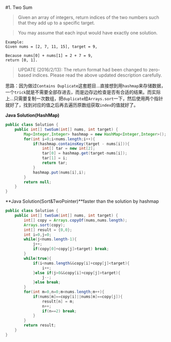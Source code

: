 #1. Two Sum

>Given an array of integers, return indices of the two numbers such that they add up to a specific target.

>You may assume that each input would have exactly one solution.

```
Example:
Given nums = [2, 7, 11, 15], target = 9,

Because nums[0] + nums[1] = 2 + 7 = 9,
return [0, 1].
```
>UPDATE (2016/2/13):
The return format had been changed to zero-based indices. Please read the above updated description carefully.

思路：因为做过`Contains Duplicate`这套题目...直接想到用`hashmap`来存储数据，一个`trick`就是不需要全部存进去，而是边存边检查是否有合适的结果。而实际上...只需要复制一次数组，把`duplicate`给`Arrays.sort`一下，然后使用两个指针就好了，找到对应的值之后再去遍历原数组获取`index`的值就好了。

**Java Solution(HashMap)**
```java
public class Solution {
    public int[] twoSum(int[] nums, int target) {
        Map<Integer,Integer> hashmap = new HashMap<Integer,Integer>();
        for(int i=0;i<nums.length;i++){
            if(hashmap.containsKey(target - nums[i])){
                int[] tar = new int[2];
                tar[0] = hashmap.get(target-nums[i]);
                tar[1] = i;
                return tar;
            }
            hashmap.put(nums[i],i);
        }
        return null;
    }
}
```


**Java Solution(Sort&TwoPointer)**faster than the solution by hashmap
```java
public class Solution {
    public int[] twoSum(int[] nums, int target) {
        int[] copy = Arrays.copyOf(nums,nums.length);
        Arrays.sort(copy);
        int[] result = {0,0};
        int i=0,j=0;
        while(j<nums.length-1){
            j++;
            if(copy[0]+copy[j]>target) break;
        }
        while(true){
            if(i<nums.length&&copy[i]+copy[j]<target){
                i++;
            }else if(j>0&&copy[i]+copy[j]>target){
                j--;
            }else break;
        }
        for(int m=0,n=0;m<nums.length;m++){
            if(nums[m]==copy[i]||nums[m]==copy[j]){
                result[n] = m;
                n++;
                if(n==2) break;
            }
        }
        return result;
    }
}
```